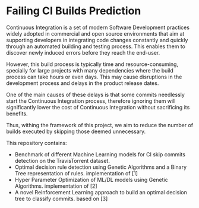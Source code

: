 # Failing CI Builds Prediction

Continuous Integration is a set of modern Software Development practices widely adopted in commercial and open source environments that aim at supporting developers in integrating code changes constantly and quickly through an automated building and testing process.
This enables them to discover newly induced errors before they reach the end-user.

However, this build process is typically time and resource-consuming, specially for large projects with many dependencies where the build process can take hours or even days. This may cause disruptions in the development process and delays in the product release dates.

One of the main causes of these delays is that some commits needlessly start the Continuous Integration process, therefore ignoring them will significantly lower the cost of Continuous Integration without sacrificing its benefits.

Thus, withing the framework of this project, we aim to reduce the number of builds executed by skipping those deemed unnecessary.

This repository contains:
- Benchmark of different Machine Learning models for CI skip commits detection on the TravisTorrent dataset.
- Optimal decision rule detection using Genetic Algorithms and a Binary Tree representation of rules. implementation of [1]
- Hyper Parameter Optimization of ML/DL models using Genetic Algorithms. implementation of [2]
- A novel Reinforcement Learning approach to build an optimal decision tree to classify commits. based on [3]
